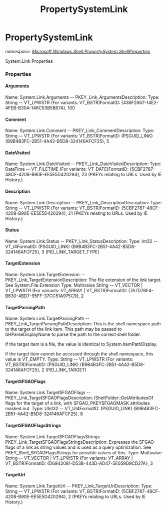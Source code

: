 ﻿---
title: PropertySystemLink
---

# PropertySystemLink
_namespace: [Microsoft.Windows.Shell.PropertySystem.ShellProperties](N-Microsoft.Windows.Shell.PropertySystem.ShellProperties.html)_

System.Link Properties



### Properties

#### Arguments
Name: System.Link.Arguments -- PKEY_Link_ArgumentsDescription: Type: String -- VT_LPWSTR (For variants: VT_BSTR)FormatID: {436F2667-14E2-4FEB-B30A-146C53B5B674}, 100
#### Comment
Name: System.Link.Comment -- PKEY_Link_CommentDescription: Type: String -- VT_LPWSTR (For variants: VT_BSTR)FormatID: (PSGUID_LINK) {B9B4B3FC-2B51-4A42-B5D8-324146AFCF25}, 5
#### DateVisited
Name: System.Link.DateVisited -- PKEY_Link_DateVisitedDescription: Type: DateTime -- VT_FILETIME (For variants: VT_DATE)FormatID: {5CBF2787-48CF-4208-B90E-EE5E5D420294}, 23 (PKEYs relating to URLs. Used by IE History.)
#### Description
Name: System.Link.Description -- PKEY_Link_DescriptionDescription: Type: String -- VT_LPWSTR (For variants: VT_BSTR)FormatID: {5CBF2787-48CF-4208-B90E-EE5E5D420294}, 21 (PKEYs relating to URLs. Used by IE History.)
#### Status
Name: System.Link.Status -- PKEY_Link_StatusDescription: 
Type: Int32 -- VT_I4FormatID: (PSGUID_LINK) {B9B4B3FC-2B51-4A42-B5D8-324146AFCF25}, 3 (PID_LINK_TARGET_TYPE)
#### TargetExtension
Name: System.Link.TargetExtension -- PKEY_Link_TargetExtensionDescription: The file extension of the link target. See System.File.Extension
Type: Multivalue String -- VT_VECTOR | VT_LPWSTR (For variants: VT_ARRAY | VT_BSTR)FormatID: {7A7D76F4-B630-4BD7-95FF-37CC51A975C9}, 2
#### TargetParsingPath
Name: System.Link.TargetParsingPath -- PKEY_Link_TargetParsingPathDescription: This is the shell namespace path to the target of the link item. This path may be passed to 
SHParseDisplayName to parse the path to the correct shell folder.

If the target item is a file, the value is identical to System.ItemPathDisplay.

If the target item cannot be accessed through the shell namespace, this value is VT_EMPTY.
Type: String -- VT_LPWSTR (For variants: VT_BSTR)FormatID: (PSGUID_LINK) {B9B4B3FC-2B51-4A42-B5D8-324146AFCF25}, 2 (PID_LINK_TARGET)
#### TargetSFGAOFlags
Name: System.Link.TargetSFGAOFlags -- PKEY_Link_TargetSFGAOFlagsDescription: IShellFolder::GetAttributesOf flags for the target of a link, with SFGAO_PKEYSFGAOMASK 
attributes masked out.
Type: UInt32 -- VT_UI4FormatID: (PSGUID_LINK) {B9B4B3FC-2B51-4A42-B5D8-324146AFCF25}, 8
#### TargetSFGAOFlagsStrings
Name: System.Link.TargetSFGAOFlagsStrings -- PKEY_Link_TargetSFGAOFlagsStringsDescription: Expresses the SFGAO flags of a link as string values and is used as a query optimization. See 
PKEY_Shell_SFGAOFlagsStrings for possible values of this.
Type: Multivalue String -- VT_VECTOR | VT_LPWSTR (For variants: VT_ARRAY | VT_BSTR)FormatID: {D6942081-D53B-443D-AD47-5E059D9CD27A}, 3
#### TargetUrl
Name: System.Link.TargetUrl -- PKEY_Link_TargetUrlDescription: Type: String -- VT_LPWSTR (For variants: VT_BSTR)FormatID: {5CBF2787-48CF-4208-B90E-EE5E5D420294}, 2 (PKEYs relating to URLs. Used by IE History.)

